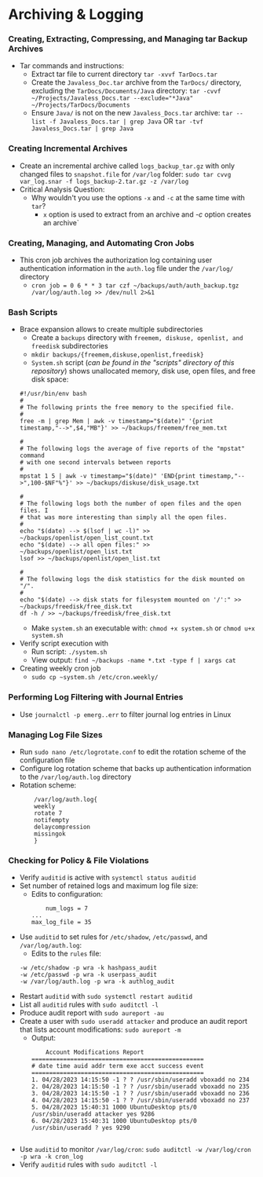 # Archiving & Logging
### Creating, Extracting, Compressing, and Managing tar Backup Archives
- Tar commands and instructions:
	* Extract tar file to current directory `tar -xvvf TarDocs.tar`
	* Create the `Javaless_Doc.tar` archive from the `TarDocs/` directory, excluding the `TarDocs/Documents/Java` directory: `tar -cvvf ~/Projects/Javaless_Docs.tar --exclude="*Java" ~/Projects/TarDocs/Documents`
	* Ensure `Java/` is not on the new `Javaless_Docs.tar` archive: `tar --list -f Javaless_Docs.tar | grep Java` OR `tar -tvf Javaless_Docs.tar | grep Java`
### Creating Incremental Archives
- Create an incremental archive called `logs_backup_tar.gz` with only changed files to `snapshot.file` for `/var/log` folder: `sudo tar cvvg var_log.snar -f logs_backup-2.tar.gz -z /var/log`
- Critical Analysis Question:
  	* Why wouldn't you use the options `-x` and `-c` at the same time with `tar`?
		- `x` option is used to extract from an archive and *-c* option creates an archive`

### Creating, Managing, and Automating Cron Jobs
- This cron job archives the authorization log containing user authentication information in the `auth.log` file under the `/var/log/` directory
  	* `cron job = 0 6 * * 3 tar czf ~/backups/auth/auth_backup.tgz /var/log/auth.log >> /dev/null 2>&1`

### Bash Scripts
- Brace expansion allows to create multiple subdirectories
  	* Create a `backups` directory with `freemem, diskuse, openlist, and freedisk` subdirectories
	* `mkdir backups/{freemem,diskuse,openlist,freedisk}`
	* `System.sh` script (*can be found in the "scripts" directory of this repository*) shows unallocated memory, disk use, open files, and free disk space:
	```
	#!/usr/bin/env bash
	#
	# The following prints the free memory to the specified file.
	#
	free -m | grep Mem | awk -v timestamp="$(date)" '{print timestamp,"-->",$4,"MB"}' >> ~/backups/freemem/free_mem.txt

	#
	# The following logs the average of five reports of the "mpstat" command
	# with one second intervals between reports
	#
	mpstat 1 5 | awk -v timestamp="$(date)" 'END{print timestamp,"-->",100-$NF"%"}' >> ~/backups/diskuse/disk_usage.txt

	#
	# The following logs both the number of open files and the open files. I
	# that was more interesting than simply all the open files.
	#
	echo "$(date) --> $(lsof | wc -l)" >> ~/backups/openlist/open_list_count.txt
	echo "$(date) --> all open files:" >> ~/backups/openlist/open_list.txt
	lsof >> ~/backups/openlist/open_list.txt

	#
	# The following logs the disk statistics for the disk mounted on "/".
	#
	echo "$(date) --> disk stats for filesystem mounted on '/':" >> ~/backups/freedisk/free_disk.txt
	df -h / >> ~/backups/freedisk/free_disk.txt
	```
	* Make `system.sh` an executable with: `chmod +x system.sh` or `chmod u+x system.sh`
- Verify script execution with
	* Run script: `./system.sh`
	* View output: `find ~/backups -name *.txt -type f | xargs cat`
- Creating weekly cron job
	* `sudo cp ~system.sh /etc/cron.weekly/`

### Performing Log Filtering with Journal Entries
- Use `journalctl -p emerg..err` to filter journal log entries in Linux

### Managing Log File Sizes
- Run `sudo nano /etc/logrotate.conf` to edit the rotation scheme of the configuration file
- Configure log rotation scheme that backs up authentication information to the `/var/log/auth.log` directory
- Rotation scheme:
	 ```
         /var/log/auth.log{
         weekly
         rotate 7
         notifempty
         delaycompression
         missingok
         }
  	```

### Checking for Policy & File Violations
- Verify `auditid` is active with `systemctl status auditid`
- Set number of retained logs and maximum log file size:
	* Edits to configuration:
	    ```
     	    num_logs = 7
	    ...
	    max_log_file = 35
	    ```
- Use `auditid` to set rules for `/etc/shadow`, `/etc/passwd`, and `/var/log/auth.log`:
	* Edits to the `rules` file:
	```
	-w /etc/shadow -p wra -k hashpass_audit
	-w /etc/passwd -p wra -k userpass_audit
	-w /var/log/auth.log -p wra -k authlog_audit
	```
- Restart `auditid` with `sudo systemctl restart auditid`
- List all `auditid` rules with `sudo auditctl -l`
- Produce audit report with `sudo aureport -au`
- Create a user with `sudo useradd attacker` and produce an audit report that lists account modifications: `sudo aureport -m`
	* Output:
	  ```
          Account Modifications Report
	  =================================================
	  # date time auid addr term exe acct success event
	  =================================================
	  1. 04/28/2023 14:15:50 -1 ? ? /usr/sbin/useradd vboxadd no 234
	  2. 04/28/2023 14:15:50 -1 ? ? /usr/sbin/useradd vboxadd no 235
	  3. 04/28/2023 14:15:50 -1 ? ? /usr/sbin/useradd vboxadd no 236
	  4. 04/28/2023 14:15:50 -1 ? ? /usr/sbin/useradd vboxadd no 237
	  5. 04/28/2023 15:40:31 1000 UbuntuDesktop pts/0 /usr/sbin/useradd attacker yes 9286
	  6. 04/28/2023 15:40:31 1000 UbuntuDesktop pts/0 /usr/sbin/useradd ? yes 9290
	 ```
- Use `auditid` to monitor `/var/log/cron`: `sudo auditctl -w /var/log/cron -p wra -k cron_log`
- Verify `auditid` rules with `sudo auditctl -l`

